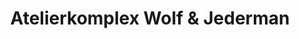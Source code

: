 ---
title: "Atelierkomplex Wolf & Jederman"
url: /aachen/atelierkomplex-wolf-und-jederman/
shop: Raumausstattung
---